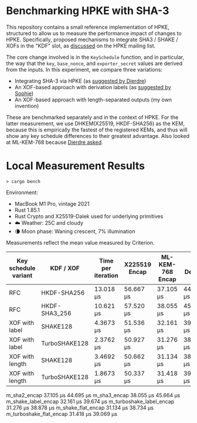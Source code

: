 Benchmarking HPKE with SHA-3
============================

This repository contains a small reference implementation of HPKE, structured to
allow us to measure the performance impact of changes to HPKE.  Specifically,
proposed mechanisms to integrate SHA3 / SHAKE / XOFs in the "KDF" slot, as
[discussed] on the HPKE mailing list.

The core change involved is in the `KeySchedule` function, and in particular,
the way that the `key`, `base_nonce`, and `exporter_secret` values are derived
from the inputs.  In this experiment, we compare three variations:

* Integrating SHA-3 via HPKE (as [suggested by Dierdre])
* An XOF-based approach with derivation labels (as [suggested by Sophie])
* An XOF-based approach with length-separated outputs (my own invention)

These are benchmarked separately and in the context of HPKE.  For the latter
measurement, we use DHKEM(X25519, HKDF-SHA256) as the KEM, because this is
empirically the fastest of the registered KEMs, and thus will show any key
schedule differences to their greatest advantage.  Also looked at ML-KEM-768
because [Dierdre asked].

# Local Measurement Results

```
> cargo bench
```

Environment:

* MacBook M1 Pro, vintage 2021
* Rust 1.85.1
* Rust Crypto and X25519-Dalek used for underlying primitives
* ☁️  Weather: 25C and cloudy 
* 🌘 Moon phase: Waning crescent, 7% illumination

Measurements reflect the mean value measured by Criterion.

| Key schedule variant | KDF / XOF      | Time per iteration | X225519 Encap | ML-KEM-768 Encap | ... Decap |
|----------------------|----------------|--------------------|---------------|------------------|-----------|
| RFC                  | HKDF-SHA256    | 13.018 µs          | 56.667 µs     | 37.105 µs        | 44.695 µs |
| RFC                  | HKDF-SHA3\_256 | 10.621 µs          | 57.520 µs     | 38.055 µs        | 45.664 µs |
| XOF with label       | SHAKE128       | 4.3673 µs          | 51.536 µs     | 32.161 µs        | 39.674 µs |
| XOF with label       | TurboSHAKE128  | 2.3762 µs          | 50.927 µs     | 31.276 µs        | 38.878 µs |
| XOF with length      | SHAKE128       | 3.4692 µs          | 50.662 µs     | 31.134 µs        | 38.734 µs |
| XOF with length      | TurboSHAKE128  | 1.8673 µs          | 50.337 µs     | 31.418 µs        | 39.069 µs |


m_sha2_encap              37.105 µs 44.695 µs
m_sha3_encap              38.055 µs 45.664 µs
m_shake_label_encap       32.161 µs 39.674 µs
m_turboshake_label_encap  31.276 µs 38.878 µs
m_shake_flat_encap        31.134 µs 38.734 µs
m_turboshake_flat_encap   31.418 µs 39.069 µs


[discussed]: https://mailarchive.ietf.org/arch/msg/cfrg/zwpQRXtlqnPC0QzJ1-pNbz5ohcM/
[suggested by Dierdre]: https://datatracker.ietf.org/doc/draft-connolly-cfrg-sha3-hpke
[suggested by Sophie]: https://mailarchive.ietf.org/arch/msg/cfrg/3RzIoQs0u5aw-uywoQQoY2gJtbM/
[Dierdre asked]: https://mailarchive.ietf.org/arch/msg/cfrg/hUUdjQYZt0ZRwGTAAhlt7UkK25Q/
